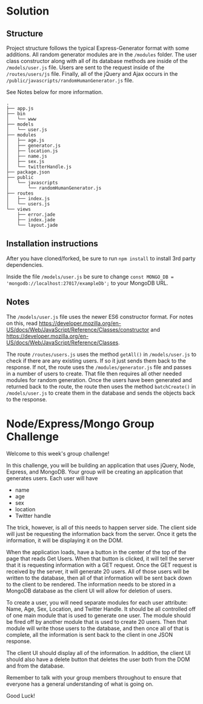 # Solution 

## Structure

Project structure follows the typical Express-Generator format with some additions. All random generator modules are in the `/modules` folder. The user class constructor along with all of its database methods are inside of the `/models/user.js` file. Users are sent to the request inside of the `/routes/users/js` file. Finally, all of the jQuery and Ajax occurs in the `/public/javascripts/randomHumanGenerator.js` file.

See Notes below for more information.

``` 
.
├── app.js
├── bin
│   └── www
├── models
│   └── user.js
├── modules
│   ├── age.js
│   ├── generator.js
│   ├── location.js
│   ├── name.js
│   ├── sex.js
│   └── twitterHandle.js
├── package.json
├── public
│   └── javascripts
│       └── randomHumanGenerator.js
├── routes
│   ├── index.js
│   └── users.js
└── views
    ├── error.jade
    ├── index.jade
    └── layout.jade
```

## Installation instructions

After you have cloned/forked, be sure to run `npm install` to install 3rd party dependencies. 

Inside the file `/models/user.js` be sure to change `const MONGO_DB = 'mongodb://localhost:27017/exampleDb';` to your MongoDB URL.


## Notes

The `/models/user.js` file uses the newer ES6 constructor format. For notes on this, read https://developer.mozilla.org/en-US/docs/Web/JavaScript/Reference/Classes/constructor and https://developer.mozilla.org/en-US/docs/Web/JavaScript/Reference/Classes.

The route `/routes/users.js` uses the method `getAll()` in `/models/user.js` to check if there are any existing users. If so it just sends them back to the response. If not, the route uses the `/modules/generator.js` file and passes in a number of users to create. That file then requires all other needed modules for random generation. Once the users have been generated and returned back to the route, the route then uses the method `batchCreate()` in `/models/user.js` to create them in the database and sends the objects back to the response.

# Node/Express/Mongo Group Challenge

Welcome to this week's group challenge! 

In this challenge, you will be building an application that uses jQuery, Node, Express, and MongoDB. 
Your group will be creating an application that generates users. Each user will have

* name
* age
* sex
* location
* Twitter handle 

The trick, however, is all of this needs to happen server side. The client side will just be requesting the information back from the server. Once it gets the information, it will be displaying it on the DOM.

When the application loads, have a button in the center of the top of the page that reads Get Users. When that button is clicked, it will tell the server that it is requesting information with a GET request. Once the GET request is received by the server, it will generate 20 users. All of those users will be written to the database, then all of that information will be sent back down to the client to be rendered. The information needs to be stored in a MongoDB database as the client UI will allow for deletion of users.

To create a user, you will need separate modules for each user attribute: Name, Age, Sex, Location, and Twitter Handle. It should be all controlled off of one main module that is used to generate one user. The module should be fired off by another module that is used to create 20 users. Then that module will write those users to the database, and then once all of that is complete, all the information is sent back to the client in one JSON response.

The client UI should display all of the information. In addition, the client UI should also have a delete button that deletes the user both from the DOM and from the database.

Remember to talk with your group members throughout to ensure that everyone has a general understanding of what is going on.

Good Luck!
